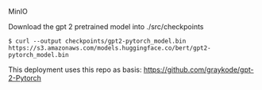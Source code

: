 

MinIO


Download the gpt 2 pretrained model into ./src/checkpoints

```
$ curl --output checkpoints/gpt2-pytorch_model.bin https://s3.amazonaws.com/models.huggingface.co/bert/gpt2-pytorch_model.bin
```


This deployment uses this repo as basis: https://github.com/graykode/gpt-2-Pytorch

